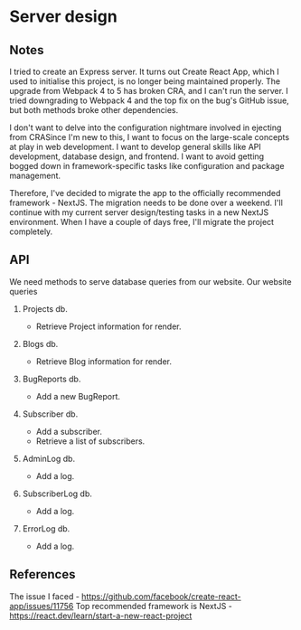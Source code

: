 # Server design
## Notes
I tried to create an Express server. It turns out Create React App, which I used to initialise this project, is no longer being maintained properly. The upgrade from Webpack 4 to 5 has broken CRA, and I can't run the server. I tried downgrading to Webpack 4 and the top fix on the bug's GitHub issue, but both methods broke other dependencies.

I don't want to delve into the configuration nightmare involved in ejecting from CRASince I'm new to this, I want to focus on the large-scale concepts at play in web development. I want to develop general skills like API development, database design, and frontend. I want to avoid getting bogged down in framework-specific tasks like configuration and package management.

Therefore, I've decided to migrate the app to the officially recommended framework - NextJS. The migration needs to be done over a weekend. I'll continue with my current server design/testing tasks in a new NextJS environment. When I have a couple of days free, I'll migrate the project completely.


## API
We need methods to serve database queries from our website. Our website queries
1. Projects db.
    - Retrieve Project information for render.

2. Blogs db.
    - Retrieve Blog information for render.

3. BugReports db.
    - Add a new BugReport.

4. Subscriber db.
    - Add a subscriber.
    - Retrieve a list of subscribers.

5. AdminLog db.
    - Add a log.

6. SubscriberLog db.
    - Add a log.

7. ErrorLog db.
    - Add a log.



## References
The issue I faced - https://github.com/facebook/create-react-app/issues/11756
Top recommended framework is NextJS - https://react.dev/learn/start-a-new-react-project
